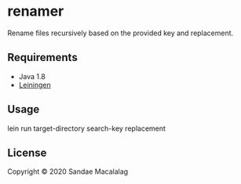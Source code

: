 # renamer

Rename files recursively based on the provided key and replacement.


## Requirements

 - Java 1.8
 - [Leiningen](https://leiningen.org/)

## Usage

lein run target-directory search-key replacement

## License

Copyright © 2020 Sandae Macalalag

